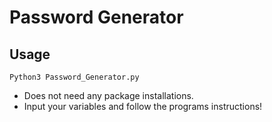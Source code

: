 # Password Generator  
## Usage
    Python3 Password_Generator.py

- Does not need any package installations.
- Input your variables and follow the programs instructions!

